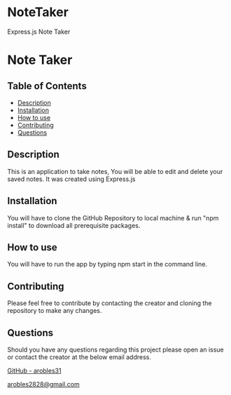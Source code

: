 # NoteTaker
Express.js Note Taker
# Note Taker

## Table of Contents

- [Description](#description)
- [Installation](#installation)
- [How to use](#how-to-use)
- [Contributing](#contributing)
- [Questions](#questions)

## Description

This is an application to take notes, You will be able to edit and delete your saved notes. It was created using Express.js

## Installation

You will have to clone the GitHub Repository to local machine & run "npm install" to download all prerequisite packages.

## How to use

You will have to run the app by typing npm start in the command line.

## Contributing

Please feel free to contribute by contacting the creator and cloning the repository to make any changes.

## Questions

Should you have any questions regarding this project please open an issue or contact the creator at the below email address.

[GitHub - arobles31](https://github.com/arobles31)

[arobles2828@gmail.com](arobles2828@gmail.com)
